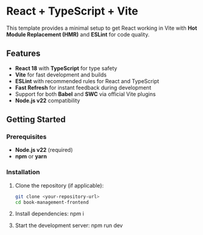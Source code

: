 # React + TypeScript + Vite

This template provides a minimal setup to get React working in Vite with **Hot Module Replacement (HMR)** and **ESLint** for code quality.

## Features

- **React 18** with **TypeScript** for type safety
- **Vite** for fast development and builds
- **ESLint** with recommended rules for React and TypeScript
- **Fast Refresh** for instant feedback during development
- Support for both **Babel** and **SWC** via official Vite plugins
- **Node.js v22** compatibility

## Getting Started

### Prerequisites

- **Node.js v22** (required)
- **npm** or **yarn**

### Installation

1. Clone the repository (if applicable):
   ```sh
   git clone <your-repository-url>
   cd book-management-frontend

2. Install dependencies:
   npm i

3. Start the development server:
   npm run dev